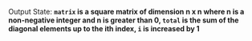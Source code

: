 Output State: **`matrix` is a square matrix of dimension n x n where n is a non-negative integer and n is greater than 0, `total` is the sum of the diagonal elements up to the ith index, `i` is increased by 1**